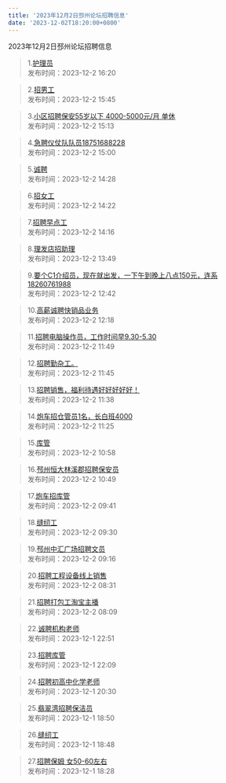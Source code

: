 ```yaml
---
title: '2023年12月2日邳州论坛招聘信息'
date: '2023-12-02T18:20:00+0800'
---
```

2023年12月2日邳州论坛招聘信息
<!--more-->
>1.[护理员](https://www.pzzc.net/forum.php?mod=viewthread&tid=10373818)<br>
>发布时间：2023-12-2 16:20

>2.[招男工](https://www.pzzc.net/forum.php?mod=viewthread&tid=10373809)<br>
>发布时间：2023-12-2 15:45

>3.[小区招聘保安55岁以下  4000-5000元/月  单休](https://www.pzzc.net/forum.php?mod=viewthread&tid=10373798)<br>
>发布时间：2023-12-2 15:13

>4.[急聘仪仗队队员18751688228](https://www.pzzc.net/forum.php?mod=viewthread&tid=10373796)<br>
>发布时间：2023-12-2 15:00

>5.[诚聘](https://www.pzzc.net/forum.php?mod=viewthread&tid=10373792)<br>
>发布时间：2023-12-2 14:28

>6.[招女工](https://www.pzzc.net/forum.php?mod=viewthread&tid=10373791)<br>
>发布时间：2023-12-2 14:22

>7.[招聘早点工](https://www.pzzc.net/forum.php?mod=viewthread&tid=10373790)<br>
>发布时间：2023-12-2 14:16

>8.[理发店招助理](https://www.pzzc.net/forum.php?mod=viewthread&tid=10373782)<br>
>发布时间：2023-12-2 13:49

>9.[要个C1介绍员，现在就出发，一下午到晚上八点150元，连系18260761988](https://www.pzzc.net/forum.php?mod=viewthread&tid=10373768)<br>
>发布时间：2023-12-2 12:42

>10.[高薪诚聘快销品业务](https://www.pzzc.net/forum.php?mod=viewthread&tid=10373762)<br>
>发布时间：2023-12-2 12:18

>11.[招聘电脑操作员，工作时间早9.30-5.30](https://www.pzzc.net/forum.php?mod=viewthread&tid=10373756)<br>
>发布时间：2023-12-2 11:49

>12.[招聘勤杂工。](https://www.pzzc.net/forum.php?mod=viewthread&tid=10373754)<br>
>发布时间：2023-12-2 11:45

>13.[招聘销售，福利待遇好好好好好！](https://www.pzzc.net/forum.php?mod=viewthread&tid=10373750)<br>
>发布时间：2023-12-2 11:38

>14.[炮车招仓管员1名，长白班4000](https://www.pzzc.net/forum.php?mod=viewthread&tid=10373748)<br>
>发布时间：2023-12-2 11:25

>15.[库管](https://www.pzzc.net/forum.php?mod=viewthread&tid=10373736)<br>
>发布时间：2023-12-2 10:58

>16.[邳州恒大林溪郡招聘保安员](https://www.pzzc.net/forum.php?mod=viewthread&tid=10373731)<br>
>发布时间：2023-12-2 10:49

>17.[炮车招库管](https://www.pzzc.net/forum.php?mod=viewthread&tid=10373724)<br>
>发布时间：2023-12-2 09:41

>18.[缝纫工](https://www.pzzc.net/forum.php?mod=viewthread&tid=10373722)<br>
>发布时间：2023-12-2 09:30

>19.[邳州中汇广场招聘文员](https://www.pzzc.net/forum.php?mod=viewthread&tid=10373716)<br>
>发布时间：2023-12-2 09:16

>20.[招聘工程设备线上销售](https://www.pzzc.net/forum.php?mod=viewthread&tid=10373706)<br>
>发布时间：2023-12-2 08:31

>21.[招聘打包工淘宝主播](https://www.pzzc.net/forum.php?mod=viewthread&tid=10373702)<br>
>发布时间：2023-12-2 08:09

>22.[诚聘机构老师](https://www.pzzc.net/forum.php?mod=viewthread&tid=10373687)<br>
>发布时间：2023-12-1 22:51

>23.[招聘库管](https://www.pzzc.net/forum.php?mod=viewthread&tid=10373684)<br>
>发布时间：2023-12-1 22:09

>24.[招聘初高中化学老师](https://www.pzzc.net/forum.php?mod=viewthread&tid=10373669)<br>
>发布时间：2023-12-1 20:30

>25.[翡翠湾招聘保洁员](https://www.pzzc.net/forum.php?mod=viewthread&tid=10373660)<br>
>发布时间：2023-12-1 18:50

>26.[缝纫工](https://www.pzzc.net/forum.php?mod=viewthread&tid=10373657)<br>
>发布时间：2023-12-1 18:48

>27.[招聘保姆 女50-60左右](https://www.pzzc.net/forum.php?mod=viewthread&tid=10373656)<br>
>发布时间：2023-12-1 18:28

